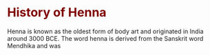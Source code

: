 <html>
<head>
<title> <strong> HENNA 101 </strong>  </title>
</head> 
<body> 
<h1 style="color:#800000"> <b> History of Henna </b></h1>
<p> Henna is known as the oldest form of body art and originated in India around 3000 BCE. The word henna is derived from the Sanskrit word Mendhika and was  </p>
